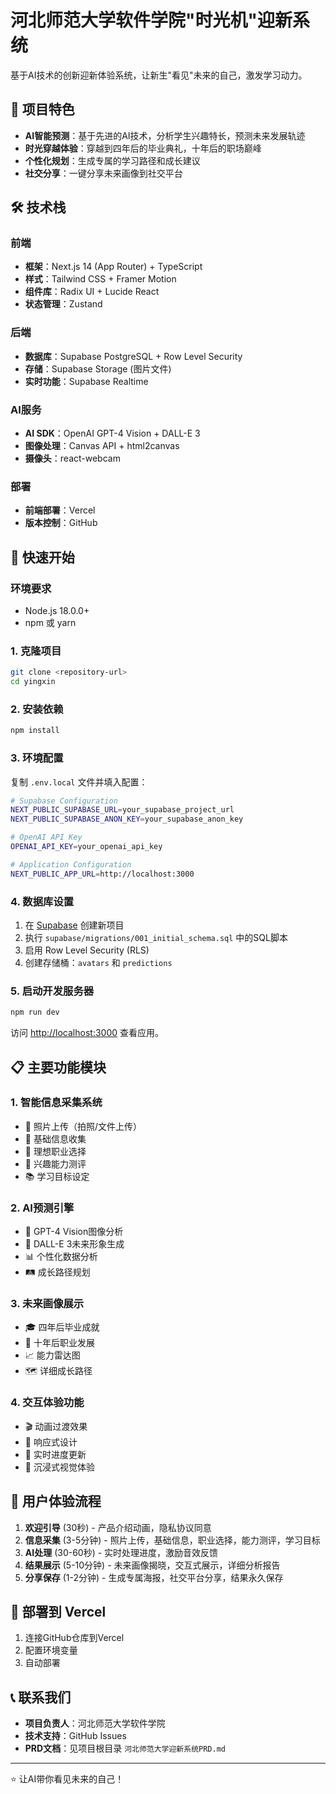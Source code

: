 # 河北师范大学软件学院"时光机"迎新系统

基于AI技术的创新迎新体验系统，让新生"看见"未来的自己，激发学习动力。

## 🎯 项目特色

- **AI智能预测**：基于先进的AI技术，分析学生兴趣特长，预测未来发展轨迹
- **时光穿越体验**：穿越到四年后的毕业典礼，十年后的职场巅峰
- **个性化规划**：生成专属的学习路径和成长建议
- **社交分享**：一键分享未来画像到社交平台

## 🛠 技术栈

### 前端
- **框架**：Next.js 14 (App Router) + TypeScript
- **样式**：Tailwind CSS + Framer Motion
- **组件库**：Radix UI + Lucide React
- **状态管理**：Zustand

### 后端
- **数据库**：Supabase PostgreSQL + Row Level Security
- **存储**：Supabase Storage (图片文件)
- **实时功能**：Supabase Realtime

### AI服务
- **AI SDK**：OpenAI GPT-4 Vision + DALL-E 3
- **图像处理**：Canvas API + html2canvas
- **摄像头**：react-webcam

### 部署
- **前端部署**：Vercel
- **版本控制**：GitHub

## 🚀 快速开始

### 环境要求
- Node.js 18.0.0+
- npm 或 yarn

### 1. 克隆项目
```bash
git clone <repository-url>
cd yingxin
```

### 2. 安装依赖
```bash
npm install
```

### 3. 环境配置
复制 `.env.local` 文件并填入配置：

```bash
# Supabase Configuration
NEXT_PUBLIC_SUPABASE_URL=your_supabase_project_url
NEXT_PUBLIC_SUPABASE_ANON_KEY=your_supabase_anon_key

# OpenAI API Key
OPENAI_API_KEY=your_openai_api_key

# Application Configuration  
NEXT_PUBLIC_APP_URL=http://localhost:3000
```

### 4. 数据库设置

1. 在 [Supabase](https://supabase.com) 创建新项目
2. 执行 `supabase/migrations/001_initial_schema.sql` 中的SQL脚本
3. 启用 Row Level Security (RLS)
4. 创建存储桶：`avatars` 和 `predictions`

### 5. 启动开发服务器
```bash
npm run dev
```

访问 [http://localhost:3000](http://localhost:3000) 查看应用。

## 📋 主要功能模块

### 1. 智能信息采集系统
- 📸 照片上传（拍照/文件上传）
- 👤 基础信息收集
- 🎯 理想职业选择
- 🧠 兴趣能力测评
- 📚 学习目标设定

### 2. AI预测引擎
- 🤖 GPT-4 Vision图像分析
- 🎨 DALL-E 3未来形象生成
- 📊 个性化数据分析
- 🛤️ 成长路径规划

### 3. 未来画像展示
- 🎓 四年后毕业成就
- 💼 十年后职业发展
- 📈 能力雷达图
- 🗺️ 详细成长路径

### 4. 交互体验功能
- 🎬 动画过渡效果
- 📱 响应式设计
- 🔄 实时进度更新
- 🎊 沉浸式视觉体验

## 🎨 用户体验流程

1. **欢迎引导** (30秒) - 产品介绍动画，隐私协议同意
2. **信息采集** (3-5分钟) - 照片上传，基础信息，职业选择，能力测评，学习目标
3. **AI处理** (30-60秒) - 实时处理进度，激励音效反馈  
4. **结果展示** (5-10分钟) - 未来画像揭晓，交互式展示，详细分析报告
5. **分享保存** (1-2分钟) - 生成专属海报，社交平台分享，结果永久保存

## 🚀 部署到 Vercel

1. 连接GitHub仓库到Vercel
2. 配置环境变量
3. 自动部署

## 📞 联系我们

- **项目负责人**：河北师范大学软件学院
- **技术支持**：GitHub Issues
- **PRD文档**：见项目根目录 `河北师范大学迎新系统PRD.md`

---

⭐ 让AI带你看见未来的自己！
